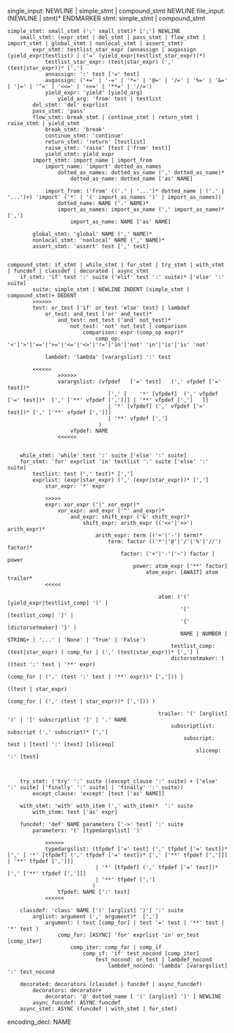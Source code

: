 single_input: NEWLINE | simple_stmt | compound_stmt NEWLINE
file_input: (NEWLINE | stmt)* ENDMARKER
stmt: simple_stmt | compound_stmt


    simple_stmt: small_stmt (';' small_stmt)* [';'] NEWLINE
        small_stmt: (expr_stmt | del_stmt | pass_stmt | flow_stmt | import_stmt | global_stmt | nonlocal_stmt | assert_stmt)
            expr_stmt: testlist_star_expr (annassign | augassign (yield_expr|testlist) | ('=' (yield_expr|testlist_star_expr))*)
                testlist_star_expr: (test|star_expr) (',' (test|star_expr))* [',']
                annassign: ':' test ['=' test]
                augassign: ('+=' | '-=' | '*=' | '@=' | '/=' | '%=' | '&=' | '|=' | '^=' | '<<=' | '>>=' | '**=' | '//=')
                yield_expr: 'yield' [yield_arg]
                    yield_arg: 'from' test | testlist
            del_stmt: 'del' exprlist
            pass_stmt: 'pass'
            flow_stmt: break_stmt | continue_stmt | return_stmt | raise_stmt | yield_stmt
                break_stmt: 'break'
                continue_stmt: 'continue'
                return_stmt: 'return' [testlist]
                raise_stmt: 'raise' [test ['from' test]]
                yield_stmt: yield_expr
            import_stmt: import_name | import_from
                import_name: 'import' dotted_as_names
                    dotted_as_names: dotted_as_name (',' dotted_as_name)*
                        dotted_as_name: dotted_name ['as' NAME]

                import_from: ('from' (('.' | '...')* dotted_name | ('.' | '...')+) 'import' ('*' | '(' import_as_names ')' | import_as_names))
                    dotted_name: NAME ('.' NAME)*
                    import_as_names: import_as_name (',' import_as_name)* [',']
                        import_as_name: NAME ['as' NAME]

            global_stmt: 'global' NAME (',' NAME)*
            nonlocal_stmt: 'nonlocal' NAME (',' NAME)*
            assert_stmt: 'assert' test [',' test]


    compound_stmt: if_stmt | while_stmt | for_stmt | try_stmt | with_stmt | funcdef | classdef | decorated | async_stmt
        if_stmt: 'if' test ':' suite ('elif' test ':' suite)* ['else' ':' suite]
            suite: simple_stmt | NEWLINE INDENT (simple_stmt | compound_stmt)+ DEDENT
            >>>>>>
            test: or_test ['if' or_test 'else' test] | lambdef
                or_test: and_test ('or' and_test)*
                    and_test: not_test ('and' not_test)*
                        not_test: 'not' not_test | comparison
                            comparison: expr (comp_op expr)*
                                comp_op: '<'|'>'|'=='|'>='|'<='|'<>'|'!='|'in'|'not' 'in'|'is'|'is' 'not'

                lambdef: 'lambda' [varargslist] ':' test

            <<<<<<
                    >>>>>>
                    varargslist: (vfpdef   ['=' test]   (',' vfpdef ['=' test])*
                                    [',' [    '*' [vfpdef]  (',' vfpdef ['=' test])*  [',' ['**' vfpdef [',']]] | '**' vfpdef [',']   ]]
                                    | '*' [vfpdef] (',' vfpdef ['=' test])* [',' ['**' vfpdef [',']]]
                                    | '**' vfpdef [',']
                                 )
                        vfpdef: NAME
                    <<<<<<


        while_stmt: 'while' test ':' suite ['else' ':' suite]
        for_stmt: 'for' exprlist 'in' testlist ':' suite ['else' ':' suite]
            testlist: test (',' test)* [',']
            exprlist: (expr|star_expr) (',' (expr|star_expr))* [',']
                star_expr: '*' expr

                >>>>>
                expr: xor_expr ('|' xor_expr)*
                    xor_expr: and_expr ('^' and_expr)*
                        and_expr: shift_expr ('&' shift_expr)*
                            shift_expr: arith_expr (('<<'|'>>') arith_expr)*
                                arith_expr: term (('+'|'-') term)*
                                    term: factor (('*'|'@'|'/'|'%'|'//') factor)*
                                        factor: ('+'|'-'|'~') factor | power
                                            power: atom_expr ['**' factor]
                                                atom_expr: [AWAIT] atom trailer*
                <<<<<

                                                    atom: ('(' [yield_expr|testlist_comp] ')' |
                                                           '[' [testlist_comp] ']' |
                                                           '{' [dictorsetmaker] '}' |
                                                           NAME | NUMBER | STRING+ | '...' | 'None' | 'True' | 'False')
                                                        testlist_comp: (test|star_expr) ( comp_for | (',' (test|star_expr))* [','] )
                                                        dictorsetmaker: ( ((test ':' test | '**' expr)
                                                                           (comp_for | (',' (test ':' test | '**' expr))* [','])) |
                                                                          ((test | star_expr)
                                                                           (comp_for | (',' (test | star_expr))* [','])) )

                                                    trailer: '(' [arglist] ')' | '[' subscriptlist ']' | '.' NAME
                                                        subscriptlist: subscript (',' subscript)* [',']
                                                            subscript: test | [test] ':' [test] [sliceop]
                                                                sliceop: ':' [test]



        try_stmt: ('try' ':' suite ((except_clause ':' suite) + ['else' ':' suite] ['finally' ':' suite] | 'finally' ':' suite))
            except_clause: 'except' [test ['as' NAME]]

        with_stmt: 'with' with_item (',' with_item)*  ':' suite
            with_item: test ['as' expr]

        funcdef: 'def' NAME parameters ['->' test] ':' suite
            parameters: '(' [typedargslist] ')'

                >>>>>>
                typedargslist: (tfpdef ['=' test] (',' tfpdef ['=' test])* [',' [ '*' [tfpdef] (',' tfpdef ['=' test])* [',' ['**' tfpdef [',']]] | '**' tfpdef [',']]]
                                | '*' [tfpdef] (',' tfpdef ['=' test])* [',' ['**' tfpdef [',']]]
                                | '**' tfpdef [',']
                               )
                    tfpdef: NAME [':' test]
                <<<<<<

        classdef: 'class' NAME ['(' [arglist] ')'] ':' suite
            arglist: argument (',' argument)*  [',']
                argument: ( test [comp_for] | test '=' test | '**' test | '*' test )
                    comp_for: [ASYNC] 'for' exprlist 'in' or_test [comp_iter]
                        comp_iter: comp_for | comp_if
                            comp_if: 'if' test_nocond [comp_iter]
                                test_nocond: or_test | lambdef_nocond
                                    lambdef_nocond: 'lambda' [varargslist] ':' test_nocond

        decorated: decorators (classdef | funcdef | async_funcdef)
            decorators: decorator+
                decorator: '@' dotted_name [ '(' [arglist] ')' ] NEWLINE
            async_funcdef: ASYNC funcdef
        async_stmt: ASYNC (funcdef | with_stmt | for_stmt)


encoding_decl: NAME


